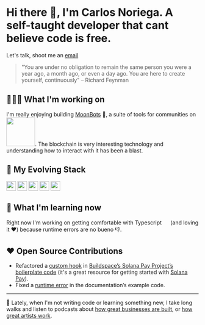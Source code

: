 # Hi there 👋, I'm Carlos Noriega. A self-taught developer that cant believe code is free.
Let's talk, shoot me an [email](mailto:carlos.noriega@hey.com) 

> "You are under no obligation to remain the same person you were a year ago, a month ago, or even a day ago. You are here to create yourself, continuously"
>  ⎯ Richard Feynman
> 
## 👷🏽‍♂️ What I'm working on
I'm really enjoying building [MoonBots](https://moonbots.co) 🚀, a suite of tools for communities on [<img src="https://solana.com/_next/static/media/solanaLogo.74d35f7a.svg" width="75px"/>](https://solana.com/). The blockchain is very interesting technology and understanding how to interact with it has been a blast. 

## 🧰 My Evolving Stack
<img src="https://cdn.svgporn.com/logos/javascript.svg" height="25px"/>&nbsp;<img src="https://cdn.svgporn.com/logos/react.svg" height="25px"/>&nbsp;<img src="https://cdn.svgporn.com/logos/nodejs.svg" height="25px"/>&nbsp;<img src="https://cdn.svgporn.com/logos/express.svg" height="25px"/>&nbsp;<img src="https://cdn.svgporn.com/logos/mongodb.svg" height="25px"/>  


## 📓 What I'm learning now
Right now I'm working on getting comfortable with Typescript <img src="https://cdn.svgporn.com/logos/typescript-icon.svg" height="15px"/> (and loving it ❤️) because runtime errors are no bueno 👎. 

## ❤️ Open Source Contributions
- Refactored a [custom hook](https://github.com/buildspace/solana-pay-starter/pull/4) in [Buildspace’s Solana Pay Project’s boilerplate code](https://github.com/buildspace/solana-pay-starter) (it's a great resource for getting started with [Solana Pay](https://github.com/solana-labs/solana-pay)).
- Fixed a [runtime error](https://github.com/buildspace/buildspace-projects/pull/1096) in the documentation’s example code.

---

🌁 Lately, when I'm not writing code or learning something new, I take long walks and listen to podcasts about [how great businesses are built](https://artofproductpodcast.com/), or [how great artists work](https://open.spotify.com/episode/1ouCALWL15Hxbgk9f8yqhY). 
